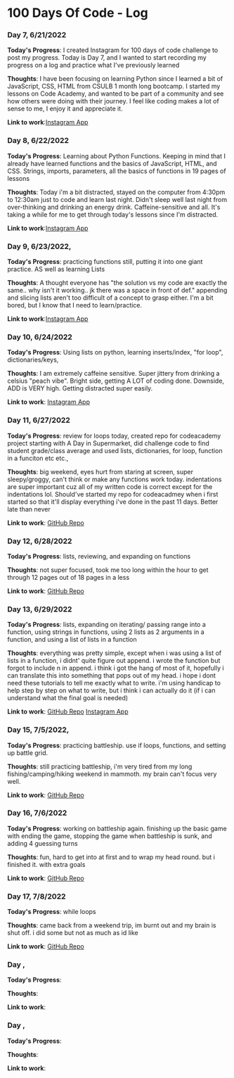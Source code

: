 # 100 Days Of Code - Log

### Day 7, 6/21/2022
**Today's Progress**: I created Instagram for 100 days of code challenge to post my progress. Today is Day 7, and I wanted to start recording my progress on a log and practice what I've previously learned

**Thoughts**: I have been focusing on learning Python since I learned a bit of JavaScript, CSS, HTML from CSULB 1 month long bootcamp.  I started my lessons on Code Academy, and wanted to be part of a community and see how others were doing with their journey.  I feel like coding makes a lot of sense to me, I enjoy it and appreciate it.

**Link to work**:[Instagram App](https://www.instagram.com/p/CfGU6vrOm-J/)


### Day 8, 6/22/2022 
**Today's Progress**: Learning about Python Functions.  Keeping in mind that I already have learned functions and the basics of JavaScript, HTML, and CSS.  Strings, imports, parameters, all the basics of functions in 19 pages of lessons

**Thoughts**: Today i'm a bit distracted, stayed on the computer from 4:30pm to 12:30am just to code and learn last night.  Didn't sleep well last night from over-thinking and drinking an energy drink.  Caffeine-sensitive and all.  It's taking a while for me to get through today's lessons since I'm distracted.

**Link to work**:[Instagram App](https://www.instagram.com/p/CfH59jbvsQN/)


### Day 9, 6/23/2022, 
**Today's Progress**: practicing functions still, putting it into one giant practice. AS well as learning Lists

**Thoughts**: A thought everyone has "the solution vs my code are exactly the same.. why isn't it working.. jk there was a space in front of def." appending and slicing lists aren't too difficult of a concept to grasp either.  I'm a bit bored, but I know that I need to learn/practice. 

**Link to work**:[Instagram App](https://www.instagram.com/p/CfKWw3uqBio/)


### Day 10, 6/24/2022 
**Today's Progress**: Using lists on python, learning inserts/index, "for loop", dictionaries/keys, 

**Thoughts**: I am extremely caffeine sensitive. Super jittery from drinking a celsius "peach vibe".  Bright side, getting A LOT of coding done. Downside, ADD is VERY high. Getting distracted super easily.

**Link to work**: [Instagram App](https://www.instagram.com/p/CfM2aFyKPR1/)


### Day 11, 6/27/2022 
**Today's Progress**: review for loops today, created repo for codeacademy project starting with A Day in Supermarket, did challenge code to find student grade/class average and used lists, dictionaries, for loop, function in a funciton etc etc.,

**Thoughts**: big weekend, eyes hurt from staring at screen, super sleepy/groggy, can't think or make any functions work today. indentations are super important cuz all of my written code is correct except for the indentations lol.  Should've started my repo for codeacadmey when i first started so that it'll display everything i've done in the past 11 days.  Better late than never

**Link to work**: [GitHub Repo](https://github.com/M-Refe/Codeacademy.git)


### Day 12, 6/28/2022
**Today's Progress**: lists, reviewing, and expanding on functions

**Thoughts**: not super focused, took me too long within the hour to get through 12 pages out of 18 pages in a less

**Link to work**: [GitHub Repo](https://github.com/M-Refe/Codeacademy/blob/main/listscript.py)


### Day 13, 6/29/2022
**Today's Progress**: lists, expanding on iterating/ passing range into a function, using strings in functions, using 2 lists as 2 arguments in a function, and using a list of lists in a function

**Thoughts**: everything was pretty simple, except when i was using a list of lists in a function,  i didnt' quite figure out append. i wrote the function but forgot to include n in append.  i think i got the hang of most of it, hopefully i can translate this into something that pops out of my head.  i hope i dont need these tutorials to tell me exactly what to write.  i'm using handicap to help step by step on what to write, but i think i can actually do it (if i can understand what the final goal is needed)

**Link to work**: [GitHub Repo](https://github.com/M-Refe/Codeacademy/blob/main/listscript.py)
[Instagram App](https://www.instagram.com/p/CfdbVt2IJxy/)

### Day 15, 7/5/2022, 
**Today's Progress**: practicing battleship. use if loops, functions, and setting up battle grid.

**Thoughts**: still practicing battleship, i'm very tired from my long fishing/camping/hiking weekend in mammoth.  my brain can't focus very well.

**Link to work**: [GitHub Repo](https://github.com/M-Refe/Codeacademy.git)

### Day 16, 7/6/2022 
**Today's Progress**: working on battleship again. finishing up the basic game with ending the game, stopping the game when battleship is sunk, and adding 4 guessing turns

**Thoughts**: fun, hard to get into at first and to wrap my head round. but i finished it.  with extra goals

**Link to work**: [GitHub Repo](https://github.com/M-Refe/Codeacademy.git)

### Day 17, 7/8/2022 
**Today's Progress**: while loops

**Thoughts**: came back from a weekend trip, im burnt out and my brain is shut off. i did some but not as much as id like

**Link to work**: [GitHub Repo](https://github.com/M-Refe/Codeacademy.git)

### Day , 
**Today's Progress**: 

**Thoughts**: 

**Link to work**: 

### Day , 
**Today's Progress**: 

**Thoughts**: 

**Link to work**: 